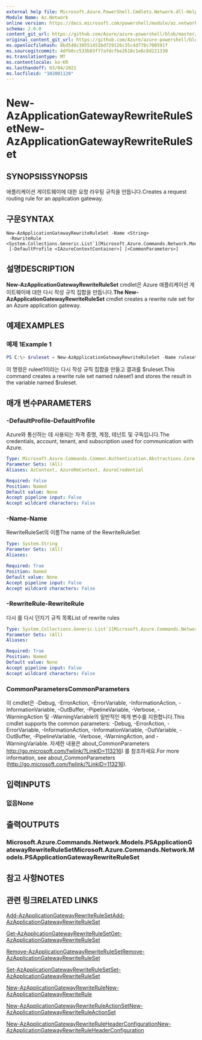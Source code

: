 ```yaml
---
external help file: Microsoft.Azure.PowerShell.Cmdlets.Network.dll-Help.xml
Module Name: Az.Network
online version: https://docs.microsoft.com/powershell/module/az.network/new-azapplicationgatewayrewriteruleset
schema: 2.0.0
content_git_url: https://github.com/Azure/azure-powershell/blob/master/src/Network/Network/help/New-AzApplicationGatewayRewriteRuleSet.md
original_content_git_url: https://github.com/Azure/azure-powershell/blob/master/src/Network/Network/help/New-AzApplicationGatewayRewriteRuleSet.md
ms.openlocfilehash: 8bd540c30551451bd729126c35c4d778c700591f
ms.sourcegitcommit: 4dfb0cc533b83f77afdcfbe2618c1e6c8d221330
ms.translationtype: MT
ms.contentlocale: ko-KR
ms.lasthandoff: 03/04/2021
ms.locfileid: "102001120"
---
```

# <span data-ttu-id="cb22a-101">New-AzApplicationGatewayRewriteRuleSet</span><span class="sxs-lookup"><span data-stu-id="cb22a-101">New-AzApplicationGatewayRewriteRuleSet</span></span>

## <span data-ttu-id="cb22a-102">SYNOPSIS</span><span class="sxs-lookup"><span data-stu-id="cb22a-102">SYNOPSIS</span></span>
<span data-ttu-id="cb22a-103">애플리케이션 게이트웨이에 대한 요청 라우팅 규칙을 만듭니다.</span><span class="sxs-lookup"><span data-stu-id="cb22a-103">Creates a request routing rule for an application gateway.</span></span>

## <span data-ttu-id="cb22a-104">구문</span><span class="sxs-lookup"><span data-stu-id="cb22a-104">SYNTAX</span></span>

```
New-AzApplicationGatewayRewriteRuleSet -Name <String>
 -RewriteRule <System.Collections.Generic.List`1[Microsoft.Azure.Commands.Network.Models.PSApplicationGatewayRewriteRule]>
 [-DefaultProfile <IAzureContextContainer>] [<CommonParameters>]
```

## <span data-ttu-id="cb22a-105">설명</span><span class="sxs-lookup"><span data-stu-id="cb22a-105">DESCRIPTION</span></span>
<span data-ttu-id="cb22a-106">**New-AzApplicationGatewayRewriteRuleSet** cmdlet은 Azure 애플리케이션 게이트웨이에 대한 다시 작성 규칙 집합을 만듭니다.</span><span class="sxs-lookup"><span data-stu-id="cb22a-106">**The New-AzApplicationGatewayRewriteRuleSet** cmdlet creates a rewrite rule set for an Azure application gateway.</span></span>

## <span data-ttu-id="cb22a-107">예제</span><span class="sxs-lookup"><span data-stu-id="cb22a-107">EXAMPLES</span></span>

### <span data-ttu-id="cb22a-108">예제 1</span><span class="sxs-lookup"><span data-stu-id="cb22a-108">Example 1</span></span>
```powershell
PS C:\> $ruleset = New-AzApplicationGatewayRewriteRuleSet -Name ruleset1 -RewriteRule $rule
```

<span data-ttu-id="cb22a-109">이 명령은 ruleet1이라는 다시 작성 규칙 집합을 만들고 결과를 $ruleset.</span><span class="sxs-lookup"><span data-stu-id="cb22a-109">This command creates a rewrite rule set named ruleset1 and stores the result in the variable named $ruleset.</span></span>

## <span data-ttu-id="cb22a-110">매개 변수</span><span class="sxs-lookup"><span data-stu-id="cb22a-110">PARAMETERS</span></span>

### <span data-ttu-id="cb22a-111">-DefaultProfile</span><span class="sxs-lookup"><span data-stu-id="cb22a-111">-DefaultProfile</span></span>
<span data-ttu-id="cb22a-112">Azure와 통신하는 데 사용되는 자격 증명, 계정, 테넌트 및 구독입니다.</span><span class="sxs-lookup"><span data-stu-id="cb22a-112">The credentials, account, tenant, and subscription used for communication with Azure.</span></span>

```yaml
Type: Microsoft.Azure.Commands.Common.Authentication.Abstractions.Core.IAzureContextContainer
Parameter Sets: (All)
Aliases: AzContext, AzureRmContext, AzureCredential

Required: False
Position: Named
Default value: None
Accept pipeline input: False
Accept wildcard characters: False
```

### <span data-ttu-id="cb22a-113">-Name</span><span class="sxs-lookup"><span data-stu-id="cb22a-113">-Name</span></span>
<span data-ttu-id="cb22a-114">RewriteRuleSet의 이름</span><span class="sxs-lookup"><span data-stu-id="cb22a-114">The name of the RewriteRuleSet</span></span>

```yaml
Type: System.String
Parameter Sets: (All)
Aliases:

Required: True
Position: Named
Default value: None
Accept pipeline input: False
Accept wildcard characters: False
```

### <span data-ttu-id="cb22a-115">-RewriteRule</span><span class="sxs-lookup"><span data-stu-id="cb22a-115">-RewriteRule</span></span>
<span data-ttu-id="cb22a-116">다시 를 다시 던지기 규칙 목록</span><span class="sxs-lookup"><span data-stu-id="cb22a-116">List of rewrite rules</span></span>

```yaml
Type: System.Collections.Generic.List`1[Microsoft.Azure.Commands.Network.Models.PSApplicationGatewayRewriteRule]
Parameter Sets: (All)
Aliases:

Required: True
Position: Named
Default value: None
Accept pipeline input: False
Accept wildcard characters: False
```

### <span data-ttu-id="cb22a-117">CommonParameters</span><span class="sxs-lookup"><span data-stu-id="cb22a-117">CommonParameters</span></span>
<span data-ttu-id="cb22a-118">이 cmdlet은 -Debug, -ErrorAction, -ErrorVariable, -InformationAction, -InformationVariable, -OutBuffer, -PipelineVariable, -Verbose, -WarningAction 및 -WarningVariable의 일반적인 매개 변수를 지원합니다.</span><span class="sxs-lookup"><span data-stu-id="cb22a-118">This cmdlet supports the common parameters: -Debug, -ErrorAction, -ErrorVariable, -InformationAction, -InformationVariable, -OutVariable, -OutBuffer, -PipelineVariable, -Verbose, -WarningAction, and -WarningVariable.</span></span> <span data-ttu-id="cb22a-119">자세한 내용은 about_CommonParameters http://go.microsoft.com/fwlink/?LinkID=113216) 를 참조하세요.</span><span class="sxs-lookup"><span data-stu-id="cb22a-119">For more information, see about_CommonParameters (http://go.microsoft.com/fwlink/?LinkID=113216).</span></span>

## <span data-ttu-id="cb22a-120">입력</span><span class="sxs-lookup"><span data-stu-id="cb22a-120">INPUTS</span></span>

### <span data-ttu-id="cb22a-121">없음</span><span class="sxs-lookup"><span data-stu-id="cb22a-121">None</span></span>

## <span data-ttu-id="cb22a-122">출력</span><span class="sxs-lookup"><span data-stu-id="cb22a-122">OUTPUTS</span></span>

### <span data-ttu-id="cb22a-123">Microsoft.Azure.Commands.Network.Models.PSApplicationGatewayRewriteRuleSet</span><span class="sxs-lookup"><span data-stu-id="cb22a-123">Microsoft.Azure.Commands.Network.Models.PSApplicationGatewayRewriteRuleSet</span></span>

## <span data-ttu-id="cb22a-124">참고 사항</span><span class="sxs-lookup"><span data-stu-id="cb22a-124">NOTES</span></span>

## <span data-ttu-id="cb22a-125">관련 링크</span><span class="sxs-lookup"><span data-stu-id="cb22a-125">RELATED LINKS</span></span>

[<span data-ttu-id="cb22a-126">Add-AzApplicationGatewayRewriteRuleSet</span><span class="sxs-lookup"><span data-stu-id="cb22a-126">Add-AzApplicationGatewayRewriteRuleSet</span></span>](./Add-AzApplicationGatewayRewriteRuleSet.md)

[<span data-ttu-id="cb22a-127">Get-AzApplicationGatewayRewriteRuleSet</span><span class="sxs-lookup"><span data-stu-id="cb22a-127">Get-AzApplicationGatewayRewriteRuleSet</span></span>](./Get-AzApplicationGatewayRewriteRuleSet.md)

[<span data-ttu-id="cb22a-128">Remove-AzApplicationGatewayRewriteRuleSet</span><span class="sxs-lookup"><span data-stu-id="cb22a-128">Remove-AzApplicationGatewayRewriteRuleSet</span></span>](./Remove-AzApplicationGatewayRewriteRuleSet.md)

[<span data-ttu-id="cb22a-129">Set-AzApplicationGatewayRewriteRuleSet</span><span class="sxs-lookup"><span data-stu-id="cb22a-129">Set-AzApplicationGatewayRewriteRuleSet</span></span>](./Set-AzApplicationGatewayRewriteRuleSet.md)

[<span data-ttu-id="cb22a-130">New-AzApplicationGatewayRewriteRule</span><span class="sxs-lookup"><span data-stu-id="cb22a-130">New-AzApplicationGatewayRewriteRule</span></span>](./New-AzApplicationGatewayRewriteRule.md)

[<span data-ttu-id="cb22a-131">New-AzApplicationGatewayRewriteRuleActionSet</span><span class="sxs-lookup"><span data-stu-id="cb22a-131">New-AzApplicationGatewayRewriteRuleActionSet</span></span>](./New-AzApplicationGatewayRewriteRuleActionSet.md)

[<span data-ttu-id="cb22a-132">New-AzApplicationGatewayRewriteRuleHeaderConfiguration</span><span class="sxs-lookup"><span data-stu-id="cb22a-132">New-AzApplicationGatewayRewriteRuleHeaderConfiguration</span></span>](./New-AzApplicationGatewayRewriteRuleHeaderConfiguration.md)
